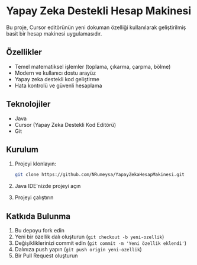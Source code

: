 # Yapay Zeka Destekli Hesap Makinesi

Bu proje, Cursor editörünün yeni dokuman özelliği kullanılarak geliştirilmiş basit bir hesap makinesi uygulamasıdır.

## Özellikler

- Temel matematiksel işlemler (toplama, çıkarma, çarpma, bölme)
- Modern ve kullanıcı dostu arayüz
- Yapay zeka destekli kod geliştirme
- Hata kontrolü ve güvenli hesaplama

## Teknolojiler

- Java
- Cursor (Yapay Zeka Destekli Kod Editörü)
- Git

## Kurulum

1. Projeyi klonlayın:
   ```bash
   git clone https://github.com/NRumeysa/YapayZekaHesapMakinesi.git
   ```

2. Java IDE'nizde projeyi açın
3. Projeyi çalıştırın

## Katkıda Bulunma

1. Bu depoyu fork edin
2. Yeni bir özellik dalı oluşturun (`git checkout -b yeni-ozellik`)
3. Değişikliklerinizi commit edin (`git commit -m 'Yeni özellik eklendi'`)
4. Dalınıza push yapın (`git push origin yeni-ozellik`)
5. Bir Pull Request oluşturun
